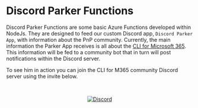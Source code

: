 # Discord Parker Functions

Discord Parker Functions are some basic Azure Functions developed within NodeJs. They are designed to feed our custom Discord app, `Discord Parker App`, with information about the PnP community. Currently, the main information the Parker App receives is all about the [CLI for Microsoft 365](https://github.com/pnp/cli-microsoft365). This information will be fed to a community bot that in turn will post notifications within the Discord server.

To see him in action you can join the CLI for M365 community Discord server using the invite below.

<br/>
<p align="center">
  <a href="https://discord.com/invite/7rfW4kg6B5">
    <img src="https://img.shields.io/badge/Discord-invite/7rfW4kg6B5-7289da?style=for-the-badge"
      alt="Discord" />
  </a>
</p>